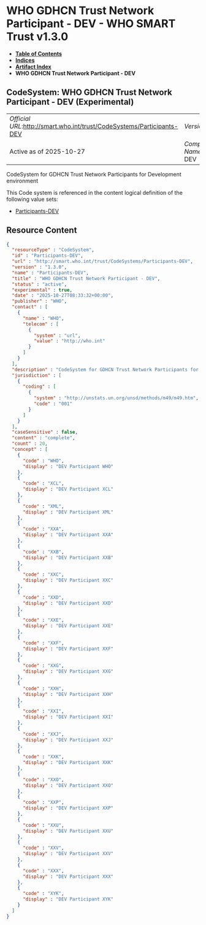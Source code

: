 # WHO GDHCN Trust Network Participant - DEV - WHO SMART Trust v1.3.0

* [**Table of Contents**](toc.md)
* [**Indices**](indices.md)
* [**Artifact Index**](artifacts.md)
* **WHO GDHCN Trust Network Participant - DEV**

## CodeSystem: WHO GDHCN Trust Network Participant - DEV (Experimental) 

| | |
| :--- | :--- |
| *Official URL*:http://smart.who.int/trust/CodeSystems/Participants-DEV | *Version*:1.3.0 |
| Active as of 2025-10-27 | *Computable Name*:Participants-DEV |

 
CodeSystem for GDHCN Trust Network Participants for Development environment 

 This Code system is referenced in the content logical definition of the following value sets: 

* [Participants-DEV](ValueSet-Participants-DEV.md)



## Resource Content

```json
{
  "resourceType" : "CodeSystem",
  "id" : "Participants-DEV",
  "url" : "http://smart.who.int/trust/CodeSystems/Participants-DEV",
  "version" : "1.3.0",
  "name" : "Participants-DEV",
  "title" : "WHO GDHCN Trust Network Participant - DEV",
  "status" : "active",
  "experimental" : true,
  "date" : "2025-10-27T08:33:32+00:00",
  "publisher" : "WHO",
  "contact" : [
    {
      "name" : "WHO",
      "telecom" : [
        {
          "system" : "url",
          "value" : "http://who.int"
        }
      ]
    }
  ],
  "description" : "CodeSystem for GDHCN Trust Network Participants for Development environment",
  "jurisdiction" : [
    {
      "coding" : [
        {
          "system" : "http://unstats.un.org/unsd/methods/m49/m49.htm",
          "code" : "001"
        }
      ]
    }
  ],
  "caseSensitive" : false,
  "content" : "complete",
  "count" : 20,
  "concept" : [
    {
      "code" : "WHO",
      "display" : "DEV Participant WHO"
    },
    {
      "code" : "XCL",
      "display" : "DEV Participant XCL"
    },
    {
      "code" : "XML",
      "display" : "DEV Participant XML"
    },
    {
      "code" : "XXA",
      "display" : "DEV Participant XXA"
    },
    {
      "code" : "XXB",
      "display" : "DEV Participant XXB"
    },
    {
      "code" : "XXC",
      "display" : "DEV Participant XXC"
    },
    {
      "code" : "XXD",
      "display" : "DEV Participant XXD"
    },
    {
      "code" : "XXE",
      "display" : "DEV Participant XXE"
    },
    {
      "code" : "XXF",
      "display" : "DEV Participant XXF"
    },
    {
      "code" : "XXG",
      "display" : "DEV Participant XXG"
    },
    {
      "code" : "XXH",
      "display" : "DEV Participant XXH"
    },
    {
      "code" : "XXI",
      "display" : "DEV Participant XXI"
    },
    {
      "code" : "XXJ",
      "display" : "DEV Participant XXJ"
    },
    {
      "code" : "XXK",
      "display" : "DEV Participant XXK"
    },
    {
      "code" : "XXO",
      "display" : "DEV Participant XXO"
    },
    {
      "code" : "XXP",
      "display" : "DEV Participant XXP"
    },
    {
      "code" : "XXU",
      "display" : "DEV Participant XXU"
    },
    {
      "code" : "XXV",
      "display" : "DEV Participant XXV"
    },
    {
      "code" : "XXX",
      "display" : "DEV Participant XXX"
    },
    {
      "code" : "XYK",
      "display" : "DEV Participant XYK"
    }
  ]
}

```
